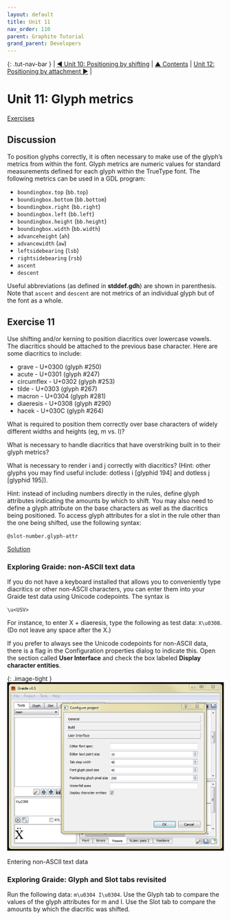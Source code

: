 ```yaml
---
layout: default
title: Unit 11
nav_order: 110
parent: Graphite Tutorial
grand_parent: Developers
---
```


{: .tut-nav-bar }
|  [&#x25C0; Unit 10: Positioning by shifting](graide_tutorial10) | [&#x25B2; Contents](../graide_tutorial#contents) | [Unit 12: Positioning by attachment &#x25B6;](graide_tutorial12) |

# Unit 11: Glyph metrics

[Exercises](graide_tutorial11#exercise-11)

## Discussion

To position glyphs correctly, it is often necessary to make use of the glyph’s metrics from within the font. Glyph metrics are numeric values for standard measurements defined for each glyph within the TrueType font. The following metrics can be used in a GDL program:

* `boundingbox.top` (`bb.top`)
* `boundingbox.bottom` (`bb.bottom`)
* `boundingbox.right` (`bb.right`)
* `boundingbox.left` (`bb.left`)
* `boundingbox.height` (`bb.height`)
* `boundingbox.width` (`bb.width`)
* `advanceheight` (`ah`)
* `advancewidth` (`aw`)
* `leftsidebearing` (`lsb`)
* `rightsidebearing` (`rsb`)
* `ascent`
* `descent`

Useful abbreviations (as defined in **stddef.gdh**) are shown in parenthesis. Note that `ascent` and `descent` are not metrics of an individual glyph but of the font as a whole.

## Exercise 11

Use shifting and/or kerning to position diacritics over lowercase vowels. The diacritics should be attached to the previous base character. Here are some diacritics to include:

* grave -  U+0300 (glyph #250)
* acute -  U+0301 (glyph #247)
* circumflex -  U+0302 (glyph #253)
* tilde -  U+0303 (glyph #267)
* macron -  U+0304 (glyph #281)
* diaeresis -  U+0308 (glyph #290)
* hacek -  U+030C (glyph #264)

What is required to position them correctly over base characters of widely different widths and heights (eg, m vs. l)?

What is necessary to handle diacritics that have overstriking built in to their glyph metrics?

What is necessary to render i and j correctly with diacritics? (Hint: other glyphs you may find useful include: dotless i [glyphid 194] and dotless j [glyphid 195]).

Hint: instead of including numbers directly in the rules, define glyph attributes indicating the amounts by which to shift. You may also need to define a glyph attribute on the base characters as well as the diacritics being positioned. To access glyph attributes for a slot in the rule other than the one being shifted, use the following syntax:

```
@slot-number.glyph-attr
```

[Solution](graphite_tut_solutions#exercise-11)

### Exploring Graide: non-ASCII text data

If you do not have a keyboard installed that allows you to conveniently type diacritics or other non-ASCII characters, you can enter them into your Graide test data using Unicode codepoints. The syntax is

```
\u<USV>
```

For instance, to enter X + diaeresis, type the following as test data: `X\u0308`. (Do not leave any space after the X.)

If you prefer to always see the Unicode codepoints for non-ASCII data, there is a flag in the Configuration properties dialog to indicate this. Open the section called **User Interface** and check the box labeled **Display character entities**.

{: .image-tight }
![Entering non-ASCII text data](../assets/images/graide11_1_nonAsciiText.png)

<figcaption>Entering non-ASCII text data</figcaption>

### Exploring Graide: Glyph and Slot tabs revisited

Run the following data: `m\u0304 I\u0304`. Use the Glyph tab to compare the values of the glyph attributes for m and I. Use the Slot tab to compare the amounts by which the diacritic was shifted.
